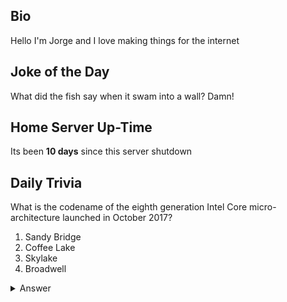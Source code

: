 ## Bio

Hello I'm Jorge and I love making things for the internet

## Joke of the Day

What did the fish say when it swam into a wall? Damn!

## Home Server Up-Time

Its been **10 days** since this server shutdown


## Daily Trivia

What is the codename of the eighth generation Intel Core micro-architecture launched in October 2017?
 1. Sandy Bridge
 2. Coffee Lake
 3. Skylake
 4. Broadwell

<details>
  <summary>Answer</summary>
  Coffee Lake
</details>

